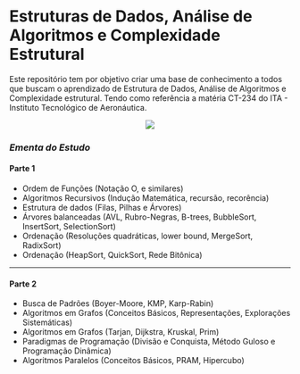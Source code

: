 # Estruturas de Dados, Análise de Algoritmos e Complexidade Estrutural

Este repositório tem por objetivo criar uma base de conhecimento a todos que buscam o aprendizado de Estrutura de Dados, Análise de Algoritmos e Complexidade estrutural.
Tendo como referência a matéria CT-234 do ITA - Instituto Tecnológico de Aeronáutica.

<p align="center">
    <img src=" https://www.math.sk/alg2024/wp-content/uploads/2023/02/logo.png" />
</p>

### *Ementa do Estudo*

#### Parte 1

* Ordem de Funções (Notação O, e similares)
* Algoritmos Recursivos (Indução Matemática, recursão, recorência)
* Estrutura de dados (Filas, Pilhas e Árvores)
* Árvores balanceadas (AVL, Rubro-Negras, B-trees, BubbleSort, InsertSort, SelectionSort)
* Ordenação (Resoluções quadráticas, lower bound, MergeSort, RadixSort)
* Ordenação (HeapSort, QuickSort, Rede Bitônica)
  
___

#### Parte 2

* Busca de Padrões (Boyer-Moore, KMP, Karp-Rabin)
* Algoritmos em Grafos (Conceitos Básicos, Representações, Explorações Sistemáticas)
* Algoritmos em Grafos (Tarjan, Dijkstra, Kruskal, Prim)
* Paradigmas de Programação (Divisão e Conquista, Método Guloso e Programação Dinâmica)
* Algoritmos Paralelos (Conceitos Básicos, PRAM, Hipercubo)
